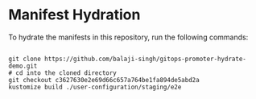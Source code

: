
# Manifest Hydration

To hydrate the manifests in this repository, run the following commands:

```shell

git clone https://github.com/balaji-singh/gitops-promoter-hydrate-demo.git
# cd into the cloned directory
git checkout c3627630e2e69d66c657a764be1fa894de5abd2a
kustomize build ./user-configuration/staging/e2e
```